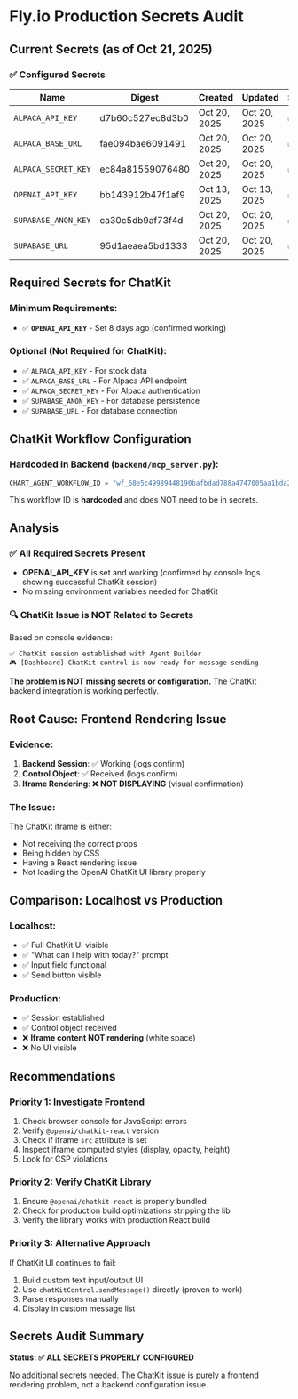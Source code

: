 # Fly.io Production Secrets Audit

## Current Secrets (as of Oct 21, 2025)

### ✅ Configured Secrets

| Name | Digest | Created | Updated | Status |
|------|--------|---------|---------|---------|
| `ALPACA_API_KEY` | d7b60c527ec8d3b0 | Oct 20, 2025 | Oct 20, 2025 | ✅ Set |
| `ALPACA_BASE_URL` | fae094bae6091491 | Oct 20, 2025 | Oct 20, 2025 | ✅ Set |
| `ALPACA_SECRET_KEY` | ec84a81559076480 | Oct 20, 2025 | Oct 20, 2025 | ✅ Set |
| `OPENAI_API_KEY` | bb143912b47f1af9 | Oct 13, 2025 | Oct 13, 2025 | ✅ Set |
| `SUPABASE_ANON_KEY` | ca30c5db9af73f4d | Oct 20, 2025 | Oct 20, 2025 | ✅ Set |
| `SUPABASE_URL` | 95d1aeaea5bd1333 | Oct 20, 2025 | Oct 20, 2025 | ✅ Set |

## Required Secrets for ChatKit

### Minimum Requirements:
- ✅ **`OPENAI_API_KEY`** - Set 8 days ago (confirmed working)

### Optional (Not Required for ChatKit):
- ✅ `ALPACA_API_KEY` - For stock data
- ✅ `ALPACA_BASE_URL` - For Alpaca API endpoint
- ✅ `ALPACA_SECRET_KEY` - For Alpaca authentication
- ✅ `SUPABASE_ANON_KEY` - For database persistence
- ✅ `SUPABASE_URL` - For database connection

## ChatKit Workflow Configuration

### Hardcoded in Backend (`backend/mcp_server.py`):
```python
CHART_AGENT_WORKFLOW_ID = "wf_68e5c49989448190bafbdad788a4747005aa1bda218ab736"
```

This workflow ID is **hardcoded** and does NOT need to be in secrets.

## Analysis

### ✅ All Required Secrets Present
- **OPENAI_API_KEY** is set and working (confirmed by console logs showing successful ChatKit session)
- No missing environment variables needed for ChatKit

### 🔍 ChatKit Issue is NOT Related to Secrets
Based on console evidence:
```
✅ ChatKit session established with Agent Builder
🎮 [Dashboard] ChatKit control is now ready for message sending
```

**The problem is NOT missing secrets or configuration.** The ChatKit backend integration is working perfectly.

## Root Cause: Frontend Rendering Issue

### Evidence:
1. **Backend Session**: ✅ Working (logs confirm)
2. **Control Object**: ✅ Received (logs confirm)
3. **Iframe Rendering**: ❌ **NOT DISPLAYING** (visual confirmation)

### The Issue:
The ChatKit iframe is either:
- Not receiving the correct props
- Being hidden by CSS
- Having a React rendering issue
- Not loading the OpenAI ChatKit UI library properly

## Comparison: Localhost vs Production

### Localhost:
- ✅ Full ChatKit UI visible
- ✅ "What can I help with today?" prompt
- ✅ Input field functional
- ✅ Send button visible

### Production:
- ✅ Session established
- ✅ Control object received  
- ❌ **Iframe content NOT rendering** (white space)
- ❌ No UI visible

## Recommendations

### Priority 1: Investigate Frontend
1. Check browser console for JavaScript errors
2. Verify `@openai/chatkit-react` version
3. Check if iframe `src` attribute is set
4. Inspect iframe computed styles (display, opacity, height)
5. Look for CSP violations

### Priority 2: Verify ChatKit Library
1. Ensure `@openai/chatkit-react` is properly bundled
2. Check for production build optimizations stripping the lib
3. Verify the library works with production React build

### Priority 3: Alternative Approach
If ChatKit UI continues to fail:
1. Build custom text input/output UI
2. Use `chatKitControl.sendMessage()` directly (proven to work)
3. Parse responses manually
4. Display in custom message list

## Secrets Audit Summary

**Status: ✅ ALL SECRETS PROPERLY CONFIGURED**

No additional secrets needed. The ChatKit issue is purely a frontend rendering problem, not a backend configuration issue.

